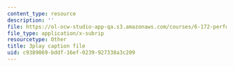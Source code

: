 ```yaml
---
content_type: resource
description: ''
file: https://ol-ocw-studio-app-qa.s3.amazonaws.com/courses/6-172-performance-engineering-of-software-systems-fall-2018/c9389069bddf16ef0239927338a3c209_IT_4fw6gfJw.srt
file_type: application/x-subrip
resourcetype: Other
title: 3play caption file
uid: c9389069-bddf-16ef-0239-927338a3c209
---
```

